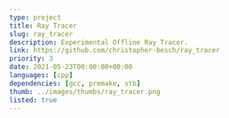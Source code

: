 ```yaml
---
type: project
title: Ray Tracer
slug: ray_tracer
description: Experimental Offline Ray Tracer.
link: https://github.com/christopher-besch/ray_tracer
priority: 3
date: 2021-05-23T00:00:00+00:00
languages: [cpp]
dependencies: [gcc, premake, stb]
thumb: ../images/thumbs/ray_tracer.png
listed: true
---
```


